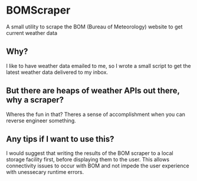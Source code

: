 # BOMScraper
 A small utility to scrape the BOM (Bureau of Meteorology) website to get current weather data

## Why?
I like to have weather data emailed to me, so I wrote a small script to get the latest weather data delivered to my inbox.

## But there are heaps of weather APIs out there, why a scraper?
Wheres the fun in that? Theres a sense of accomplishment when you can reverse engineer something.

## Any tips if I want to use this? 
I would suggest that writing the results of the BOM scraper to a local storage facility first, before displaying them to the user. This allows connectivity issues to occur with BOM and not impede the user experience with unessecary runtime errors.
